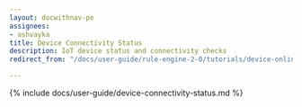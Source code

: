 ```yaml
---
layout: docwithnav-pe
assignees:
- ashvayka
title: Device Connectivity Status
description: IoT device status and connectivity checks
redirect_from: "/docs/user-guide/rule-engine-2-0/tutorials/device-online-offline/"

---
```


{% include docs/user-guide/device-connectivity-status.md %}

 


 
    
